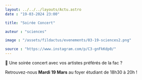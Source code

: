 ```yaml
---
layout: ../../../layouts/Actu.astro
date : "19-03-2024 23:00"

title: "Soirée Concert"

auteur : "sciences"

image : "/assets/fildactus/evenements/03-19-sciences2.png"

source : "https://www.instagram.com/p/C3-gnFkKdp0/"
---
```


🎸 Une soirée concert avec vos artistes préférés de la fac ?

Retrouvez-nous __Mardi 19 Mars__ au foyer étudiant de 18h30 à 20h !